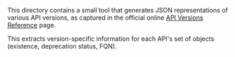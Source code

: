 This directory contains a small tool that generates JSON representations of various API versions,
as captured in the official online
[API Versions Reference](https://vdc-download.vmware.com/vmwb-repository/dcr-public/b50dcbbf-051d-4204-a3e7-e1b618c1e384/538cf2ec-b34f-4bae-a332-3820ef9e7773/api_versions_all_index.html) page.

This extracts version-specific information for each API's set of objects
(existence, deprecation status, FQN).